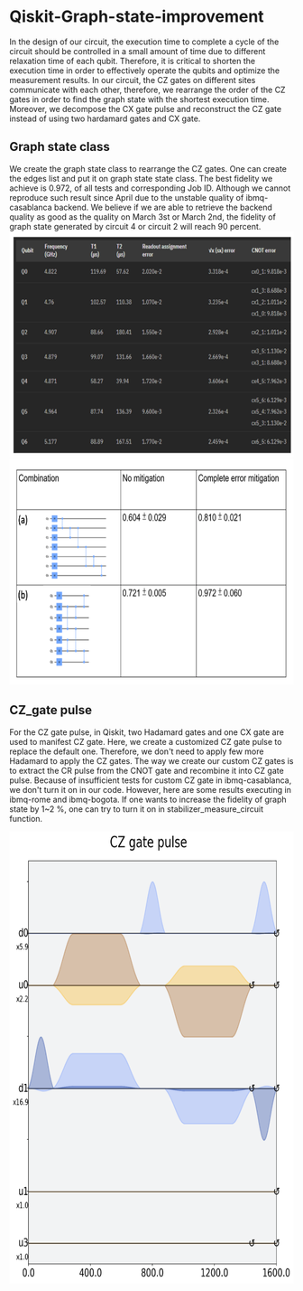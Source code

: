 # Qiskit-Graph-state-improvement

In the design of our circuit, the execution time to complete a cycle of the circuit should be controlled in a small amount of time due to different relaxation time of each qubit. 
Therefore, it is critical to shorten the execution time in order to effectively operate the qubits and optimize the measurement results. 
In our circuit, the CZ gates on different sites communicate with each other, therefore, we rearrange the order of the CZ gates in order to find the graph state with the shortest execution time.
Moreover, we decompose the CX gate pulse and reconstruct the CZ gate instead of using two hardamard gates and CX gate.





## Graph state class

We create the graph state class to rearrange the CZ gates. One can create the edges list and put it on graph state state class. The best fidelity we achieve is 0.972, of all tests and corresponding Job ID. Although we cannot reproduce such result since April due to the unstable quality of ibmq-casablanca backend. We believe if we are able to retrieve the backend quality as good as the quality on March 3st or March 2nd, the fidelity of graph state generated by circuit 4 or circuit 2 will reach 90 percent. 
<img src="/images/backend.png" width="650" height="400">   
<img src="/images/combinations.png" width="650" height="400">  


## CZ_gate pulse

For the CZ gate pulse, in Qiskit, two Hadamard gates and one CX gate are used to manifest CZ gate. Here, we create a customized CZ gate pulse to replace the default one. Therefore, we don't need to apply few more Hadamard to apply the CZ gates. The way we create our custom CZ gates is to extract the CR pulse from the CNOT gate and recombine it into CZ gate pulse. Because of insufficient tests for custom CZ gate in ibmq-casablanca, we don't turn it on in our code. However, here are some results executing in ibmq-rome and ibmq-bogota. If one wants to increase the fidelity of graph state by 1~2 %, one can try to turn it on in stabilizer_measure_circuit function.

<img src="/images/cz_pulse.png" width="600" height="800">   
